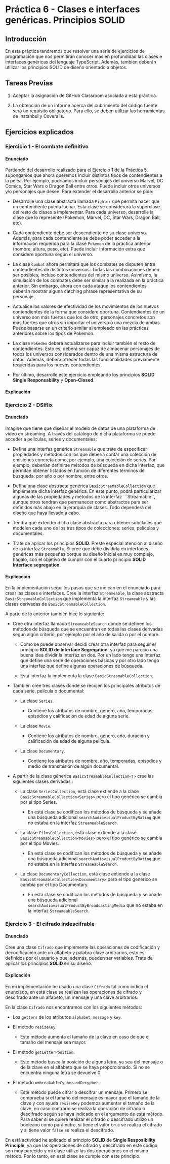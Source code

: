 # Práctica 6 - Clases e interfaces genéricas. Principios SOLID

## Introducción

En esta práctica tendremos que resolver una serie de ejercicios de programación que nos permitirán conocer más en profundidad las clases e interfaces genéricas del lenguaje TypeScript. Además, también deberán utilizar los principios SOLID de diseño orientado a objetos.

## Tareas Previas

1. Aceptar la asignación de GitHub Classroom asociada a esta práctica.

2. La obtención de un informe acerca del cubrimiento del código fuente será un requisito obligatorio. Para ello, se deben utilizar las herramientas de Instanbul y Coveralls.

## Ejercicios explicados

### Ejercicio 1 - El combate definitivo

#### Enunciado

Partiendo del desarrollo realizado para el Ejercicio 1 de la Práctica 5, supongamos que ahora queremos incluir distintos tipos de contendientes a la pelea. Por ejemplo, podríamos incluir personajes del universo Marvel, DC Comics, Star Wars o Dragon Ball entre otros. Puede incluir otros universos y/o personajes que desee. Para extender el desarrollo anterior se pide:

  - Desarrolle una clase abstracta llamada ``Fighter`` que permita hacer que un contendiente pueda luchar. Esta clase se considerará la superclase del resto de clases a implementar. Para cada universo, desarrolle la clase que lo represente (Pokemon, Marvel, DC, Star Wars, Dragon Ball, etc).

  - Cada contendiente debe ser descendiente de su clase universo. Además, para cada contendiente se debe poder acceder a la información requerida para la clase ``Pokemon`` de la práctica anterior (nombre, altura, peso, etc). Puede incluir información extra que considere oportuna según el universo.

  - La clase ``Combat`` ahora permitará que los combates se disputen entre contendientes de distintos universos. Todas las combinaciones deben ser posibles, incluso contendientes del mismo universo. Asimismo, la simulación de los combates debe ser similar a la realizada en la práctica anterior. Sin embargo, ahora con cada ataque los contendientes deberán mostrar alguna catching phrase representativa de su personaje.

  - Actualice los valores de efectividad de los movimientos de los nuevos contendientes de la forma que considere oportuna. Contendientes de un universo son más fuertes que los de otro, personajes concretos son más fuertes que otros sin importar el universo o una mezcla de ambas. Puede basarse en un criterio similar al empleado en las prácticas anteriores sobre los tipos de Pokemon.

  - La clase ``Pokedex`` deberá actualizarse para incluir también el resto de contendientes. Esto es, deberá ser capaz de almacenar personajes de todos los universos considerados dentro de una misma estructura de datos. Además, deberá ofrecer todas las funcionalidades previamente requeridas para los nuevos contendientes.

  - Por último, desarrolle este ejercicio empleando los principios **SOLID Single Responsability** y **Open-Closed**.

#### Explicación

### Ejercicio 2 - DSIflix

#### Enunciado

Imagine que tiene que diseñar el modelo de datos de una plataforma de vídeo en streaming. A través del catálogo de dicha plataforma se puede acceder a películas, series y documentales:

  - Defina una interfaz genérica ``Streamable`` que trate de especificar propiedades y métodos con los que debería contar una colección de emisiones concreta como, por ejemplo, una colección de series. Por ejemplo, deberían definirse métodos de búsqueda en dicha interfaz, que permitan obtener listados en función de diferentes términos de búsqueda: por año o por nombre, entre otros.

  - Defina una clase abstracta genérica ``BasicStreamableCollection`` que implemente dicha interfaz genérica. En este punto, podrá particularizar algunas de las propiedades y métodos de la interfaz ```Streamable``, aunque otros tendrán que permanecer como abstractos para ser definidos más abajo en la jerarquía de clases. Todo dependerá del diseño que haya llevado a cabo.

  - Tendrá que extender dicha clase abstracta para obtener subclases que modelen cada uno de los tres tipos de colecciones: series, películas y documentales.

  - Trate de aplicar los principios **SOLID**. Preste especial atención al diseño de la interfaz ``Streamable``. Si cree que debe dividirla en interfaces genéricas más pequeñas porque su diseño inicial es muy complejo, hágalo, con el objetivo de cumplir con el cuarto principio **SOLID Interface segregation**.

#### Explicación

En la implementación seguí los pasos que se indican en el enunciado para crear las clases e interfaces. Cree la interfaz ``Streameable``, la clase abstracta ``BasicStreamableCollection`` que implementa la interfaz ``Streameable`` y las clases derivadas de ``BasicStreamableCollection``.

A parte de lo anterior también hice lo siguiente:

  - Cree otra interfaz llamada ``StreameableSearch`` donde se definen los métodos de búsqueda que se encuentran en todas las clases derivadas según algún criterio, por ejemplo por el año de salida o por el nombre.

    - Como se puede observar decidi crear otra interfaz para seguir el principio **SOLID de Interface Segregation**, ya que me parecio una buena idea dividir la interfaz en dos. Por un lado tengo una interfaz que define una serie de operaciones básicas y por otro lado tengo una interfaz que define algunas operaciones de búsqueda.

    - Está interfaz la implementa la clase ``BasicStreamableCollection``.

  - También cree tres clases donde se recojen los principales atributos de cada serie, película o documental:

    - La clase ``Series``.

      - Contiene los atributos de nombre, género, año, temporadas, episodios y calificación de edad de alguna serie.
    
    - La clase ``Movie``.

      - Contiene los atributos de nombre, género, año, duración y calificación de edad de alguna película.

    - La clase ``Documentary``.

      - Contiene los atributos de nombre, año, temporadas, episodios y medio de transmisión de algún documental.

  - A partir de la clase génerica ``BasicStreamableCollection<T>`` cree las siguientes clases derivadas :

    - La clase ``SeriesCollection``, está clase extiende a la clase ``BasicStreamableCollection<Series>`` pero el tipo genérico se cambia por el tipo Series.

      - En está clase se codifican los métodos de búsqueda y se añade una búsqueda adicional ``searchAudiovisualProductByRating`` que no estaba en la interfaz ``StreameableSearch``.

    - La clase ``FilmsCollection``, está clase extiende a la clase ``BasicStreamableCollection<Movies>`` pero el tipo genérico se cambia por el tipo Movies.

      - En está clase se codifican los métodos de búsqueda y se añade una búsqueda adicional ``searchAudiovisualProductByRating`` que no estaba en la interfaz ``StreameableSearch``.

    - La clase ``DocumentaryCollection``, está clase extiende a la clase ``BasicStreamableCollection<Documentary>`` pero el tipo genérico se cambia por el tipo Documentary.

      - En está clase se codifican los métodos de búsqueda y se añade una búsqueda adicional ``searchAudiovisualProductByBroadcastingMedia`` que no estaba en la interfaz ``StreameableSearch``.

### Ejercicio 3 - El cifrado indescifrable

#### Enunciado

Cree una clase ``Cifrado`` que implemente las operaciones de codificación y decodificación ante un alfabeto y palabra clave arbitrarios, esto es, definidos por el usuario y que, además, pueden ser variables. Trate de aplicar los principios **SOLID** en su diseño.

#### Explicación

En mi implementación he usado una clase ``Cifrado`` tal como indica el enunciado, en está clase se realizan las operaciones de cifrado y descifrado ante un alfabeto, un mensaje y una clave arbitrarios. 

En la clase ``Cifrado`` nos encontramos con los siguientes métodos:

  - Los ``getters`` de los atributos ``alphabet``, ``message`` y ``key``.

  - El método ``resizeKey``. 

    - Este método aumenta el tamaño de la clave en caso de que el tamaño del mensaje sea mayor.

  - El método ``getLetterPosition``. 

    - Este método busca la posición de alguna letra, ya sea del mensaje o de la clave en el alfabeto que se haya proporcionado. Si no se encuentra ninguna letra se devuelve 0.
  
  - El método ``umbreakableCypherandDecypher``.
    
    - Este método puede cifrar o descifrar un mensaje. Primero se comprueba si el tamaño del mensaje es mayor que el tamaño de la clave y con ayuda ``resizeKey`` podemos aumentar el tamaño de la clave, en caso contrario se realiza la operación de cifrado o descifrado según se haya indicado en el argumento de está método. Para saber si se quiere realizar el cifrado o descifrado utilizo un booleano como parámetro, si tiene el valor ``true`` se realiza el cifrado y si tiene valor ``false`` se realiza el descifrado.

En está actividad he aplicado el principio **SOLID** de **Single Resposibility Principle**, ya que las operaciones de cifrado y descifrado en este código son muy parecido y mi clase utilizo las dos operaciones en el mismo método. Por lo tanto, en está clase se cumple con este principio.
  




